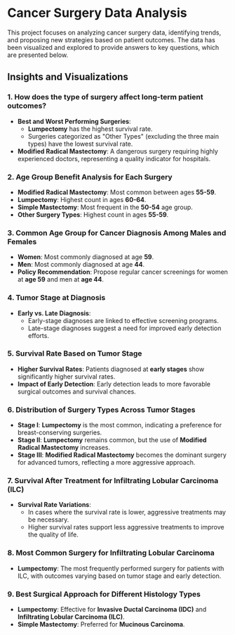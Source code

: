 
# Cancer Surgery Data Analysis

This project focuses on analyzing cancer surgery data, identifying trends, and proposing new strategies based on patient outcomes. The data has been visualized and explored to provide answers to key questions, which are presented below.

## Insights and Visualizations

### 1. How does the type of surgery affect long-term patient outcomes?
   - **Best and Worst Performing Surgeries**: 
     - **Lumpectomy** has the highest survival rate.
     - Surgeries categorized as "Other Types" (excluding the three main types) have the lowest survival rate.
   - **Modified Radical Mastectomy**: A dangerous surgery requiring highly experienced doctors, representing a quality indicator for hospitals.

### 2. Age Group Benefit Analysis for Each Surgery
   - **Modified Radical Mastectomy**: Most common between ages **55-59**.
   - **Lumpectomy**: Highest count in ages **60-64**.
   - **Simple Mastectomy**: Most frequent in the **50-54** age group.
   - **Other Surgery Types**: Highest count in ages **55-59**.

### 3. Common Age Group for Cancer Diagnosis Among Males and Females
   - **Women**: Most commonly diagnosed at age **59**.
   - **Men**: Most commonly diagnosed at age **44**.
   - **Policy Recommendation**: Propose regular cancer screenings for women at **age 59** and men at **age 44**.

### 4. Tumor Stage at Diagnosis
   - **Early vs. Late Diagnosis**: 
     - Early-stage diagnoses are linked to effective screening programs.
     - Late-stage diagnoses suggest a need for improved early detection efforts.

### 5. Survival Rate Based on Tumor Stage
   - **Higher Survival Rates**: Patients diagnosed at **early stages** show significantly higher survival rates.
   - **Impact of Early Detection**: Early detection leads to more favorable surgical outcomes and survival chances.

### 6. Distribution of Surgery Types Across Tumor Stages
   - **Stage I**: **Lumpectomy** is the most common, indicating a preference for breast-conserving surgeries.
   - **Stage II**: **Lumpectomy** remains common, but the use of **Modified Radical Mastectomy** increases.
   - **Stage III**: **Modified Radical Mastectomy** becomes the dominant surgery for advanced tumors, reflecting a more aggressive approach.

### 7. Survival After Treatment for Infiltrating Lobular Carcinoma (ILC)
   - **Survival Rate Variations**: 
     - In cases where the survival rate is lower, aggressive treatments may be necessary.
     - Higher survival rates support less aggressive treatments to improve the quality of life.

### 8. Most Common Surgery for Infiltrating Lobular Carcinoma
   - **Lumpectomy**: The most frequently performed surgery for patients with ILC, with outcomes varying based on tumor stage and early detection.

### 9. Best Surgical Approach for Different Histology Types
   - **Lumpectomy**: Effective for **Invasive Ductal Carcinoma (IDC)** and **Infiltrating Lobular Carcinoma (ILC)**.
   - **Simple Mastectomy**: Preferred for **Mucinous Carcinoma**.
